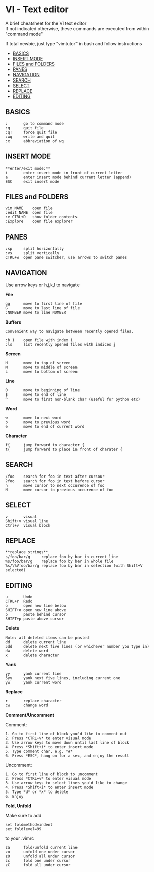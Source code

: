 # VI - Text editor
A brief cheatsheet for the VI text editor  
If not indicated otherwise, these commands are executed from within "command mode"  

If total newbie, just type "vimtutor" in bash and follow instructions  


<!-- vim-markdown-toc GFM -->
* [BASICS](#basics)
* [INSERT MODE](#insert-mode)
* [FILES and FOLDERS](#files-and-folders)
* [PANES](#panes)
* [NAVIGATION](#navigation)
* [SEARCH](#search)
* [SELECT](#select)
* [REPLACE](#replace)
* [EDITING](#editing)

<!-- vim-markdown-toc -->
## BASICS

    :		go to command mode
    :q		quit file
    :q!		force quit file
    :wq 	write and quit
    :x		abbreviation of wq

      
## INSERT MODE 

    **enter/exit mode:**  
    i		enter insert mode in front of current letter  
    a		enter insert mode behind current letter (append)  
    ESC		exit insert mode  

## FILES and FOLDERS

    vim	NAME	open file 
    :edit NAME  open file 
    :e CTRL+D	show folder contents
    :Explore	open file explorer 
    

## PANES 
  
    :sp		split horizontally
    :vs		split vertically 
    CTRL+w	open pane switcher, use arrows to switch panes


## NAVIGATION
Use arrow keys or h,j,k,l to navigate   

**File**   
    
    gg		move to first line of file  
    G		move to last line of file  
    :NUMBER	move to line NUMBER  
        
**Buffers**
    
    Convenient way to navigate between recently opened files.
       
    :b 1	open file with index 1
    :ls		list recently opened files with indices j
    
    
**Screen**  
    
    H		move to top of screen  
    M		move to middle of screen
    L		move to bottom of screen    
    
**Line**  
    
    0		move to beginning of line  
    $		move to end of line  
    ^		move to first non-blank char (useful for python etc)  

**Word**
      
    w		move to next word
    b		move to previous word
    e		move to end of current word
        
   
**Character**

    
    f{		jump forward to character {
    t{		jump forward to place in front of charater {

## SEARCH
    
    /foo	search for foo in text after cursour  
    ?foo	search for foo in text before cursor  
    n		move cursor to next occurence of foo  
    N 		move cursor to previous occurence of foo  

## SELECT

    
    v		visual 
    Shift+v	visual line
    Ctrl+v	visual block
    

## REPLACE
    
   
    **replace strings**  
    s/foo/bar/g		replace foo by bar in current line  
    %s/foo/bar/g	replace foo by bar in whole file 
    %s/\%Vfoo/bar/g	replace foo by bar in selection (with Shift+V selected)
    

##  EDITING

    u		Undo  
    CTRL+r	Redo  
    o		open new line below
    SHIFT+o	open new line above
    p		paste behind cursor
    SHIFT+p	paste above cursor

**Delete**
    
    Note: all deleted items can be pasted 
    dd		delete current line	      
    5dd		delete next five lines (or whichever number you type in)
    dw		delete word
    x		delete character
      
**Yank**
    
    yy		yank current line
    5yy		yank next five lines, including current one
    yw		yank current word
    
**Replace**
    
    r		replace character
    cw		change word
    
**Comment/Uncomment**

Comment:    
  
    1. Go to first line of block you'd like to comment out  
    2. Press *CTRL+v* to enter visual mode  
    3. Use arrow keys to move down until last line of block   
    4. Press *Shift+i* to enter insert mode  
    5. Type comment char, e.g. *#*  
    6. Press *ESC*, hang on for a sec, and enjoy the result  

Uncomment:    
    
    1. Go to first line of block to uncomment  
    2. Press *CTRL+v* to enter visual mode  
    3. Use arrow keys to select lines you'd like to change  
    4. Press *Shift+i* to enter insert mode  
    5. Type *d* or *x* to delete  
    6. Enjoy  

**Fold, Unfold**
  
Make sure to add
    
    set foldmethod=indent
    set foldlevel=99

to your .vimrc

    za		fold/unfold current line
    zo		unfold one under cursor
    zO		unfold all under cursor
    zc		fold one under cursor
    zC		fold all under cursor
   


